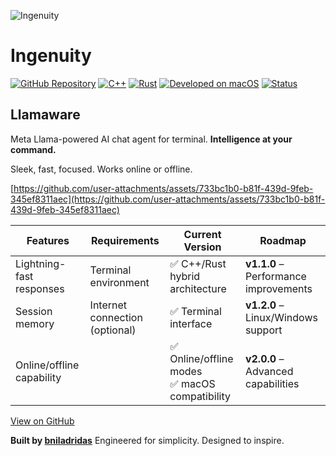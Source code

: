 ![Ingenuity](https://github.com/user-attachments/assets/e917509f-a09a-4757-b473-0ee20864f7c8)

# Ingenuity

[![GitHub Repository](https://img.shields.io/badge/GitHub-Repository-blue.svg)](https://github.com/ingenuityto)
[![C++](https://img.shields.io/badge/C+%2B-purple.svg)](https://cplusplus.com/)
[![Rust](https://img.shields.io/badge/Rust-orange.svg?logo=rust)](https://www.rust-lang.org/)
[![Developed on macOS](https://img.shields.io/badge/Developed%20on-macOS-black.svg?logo=apple)](https://www.apple.com/macos/)
[![Status](https://img.shields.io/badge/Status-✓-green.svg)](https://github.com/ingenuityto)

## Llamaware

Meta Llama-powered AI chat agent for terminal.
**Intelligence at your command.**

Sleek, fast, focused. Works online or offline.

[https://github.com/user-attachments/assets/733bc1b0-b81f-439d-9feb-345ef8311aec](https://github.com/user-attachments/assets/733bc1b0-b81f-439d-9feb-345ef8311aec)

| **Features**              | **Requirements**               | **Current Version**                             | **Roadmap**                           |
| ------------------------- | ------------------------------ | ----------------------------------------------- | ------------------------------------- |
| Lightning-fast responses  | Terminal environment           | ✅ C++/Rust hybrid architecture                  | **v1.1.0** – Performance improvements |
| Session memory            | Internet connection (optional) | ✅ Terminal interface                            | **v1.2.0** – Linux/Windows support    |
| Online/offline capability |                                | ✅ Online/offline modes<br>✅ macOS compatibility | **v2.0.0** – Advanced capabilities    |

[View on GitHub](https://github.com/ingenuityto/Llamaware)

**Built by [bniladridas](https://github.com/bniladridas)**
Engineered for simplicity. Designed to inspire.
